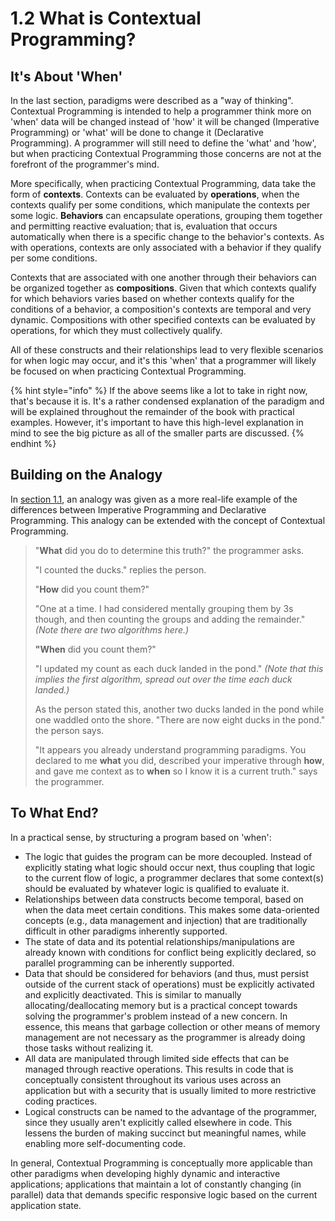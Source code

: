 # 1.2  What is Contextual Programming?

## It's About 'When'

In the last section, paradigms were described as a "way of thinking". Contextual Programming is intended to help a programmer think more on 'when' data will be changed instead of 'how' it will be changed (Imperative Programming) or 'what' will be done to change it (Declarative Programming). A programmer will still need to define the 'what' and 'how', but when practicing Contextual Programming those concerns are not at the forefront of the programmer's mind.

More specifically, when practicing Contextual Programming, data take the form of **contexts**. Contexts can be evaluated by **operations**, when the contexts qualify per some conditions, which manipulate the contexts per some logic. **Behaviors** can encapsulate operations, grouping them together and permitting reactive evaluation; that is, evaluation that occurs automatically when there is a specific change to the behavior's contexts. As with operations, contexts are only associated with a behavior if they qualify per some conditions.

Contexts that are associated with one another through their behaviors can be organized together as **compositions**. Given that which contexts qualify for which behaviors varies based on whether contexts qualify for the conditions of a behavior, a composition's contexts are temporal and very dynamic. Compositions with other specified contexts can be evaluated by operations, for which they must collectively qualify.

All of these constructs and their relationships lead to very flexible scenarios for when logic may occur, and it's this 'when' that a programmer will likely be focused on when practicing Contextual Programming.

{% hint style="info" %}
If the above seems like a lot to take in right now, that's because it is. It's a rather condensed explanation of the paradigm and will be explained throughout the remainder of the book with practical examples. However, it's important to have this high-level explanation in mind to see the big picture as all of the smaller parts are discussed.
{% endhint %}



## Building on the Analogy

In [section 1.1](1.1-what-is-a-paradigm.md#an-analogy), an analogy was given as a more real-life example of the differences between Imperative Programming and Declarative Programming. This analogy can be extended with the concept of Contextual Programming.

> "**What** did you do to determine this truth?" the programmer asks.
>
> "I counted the ducks." replies the person.
>
> "**How** did you count them?"
>
> "One at a time. I had considered mentally grouping them by 3s though, and then counting the groups and adding the remainder." _(Note there are two algorithms here.)_
>
> **"When** did you count them?"
>
> "I updated my count as each duck landed in the pond." _(Note that this implies the first algorithm, spread out over the time each duck landed.)_
>
> As the person stated this, another two ducks landed in the pond while one waddled onto the shore. "There are now eight ducks in the pond." the person says.
>
> "It appears you already understand programming paradigms. You declared to me **what** you did, described your imperative through **how**, and gave me context as to **when** so I know it is a current truth." says the programmer.



## To What End?

In a practical sense, by structuring a program based on 'when':

* The logic that guides the program can be more decoupled. Instead of explicitly stating what logic should occur next, thus coupling that logic to the current flow of logic, a programmer declares that some context(s) should be evaluated by whatever logic is qualified to evaluate it.
* Relationships between data constructs become temporal, based on when the data meet certain conditions. This makes some data-oriented concepts (e.g., data management and injection) that are traditionally difficult in other paradigms inherently supported.
* The state of data and its potential relationships/manipulations are already known with conditions for conflict being explicitly declared, so parallel programming can be inherently supported.
* Data that should be considered for behaviors (and thus, must persist outside of the current stack of operations) must be explicitly activated and explicitly deactivated. This is similar to manually allocating/deallocating memory but is a practical concept towards solving the programmer's problem instead of a new concern. In essence, this means that garbage collection or other means of memory management are not necessary as the programmer is already doing those tasks without realizing it.
* All data are manipulated through limited side effects that can be managed through reactive operations. This results in code that is conceptually consistent throughout its various uses across an application but with a security that is usually limited to more restrictive coding practices.
* Logical constructs can be named to the advantage of the programmer, since they usually aren't explicitly called elsewhere in code. This lessens the burden of making succinct but meaningful names, while enabling more self-documenting code.

In general, Contextual Programming is conceptually more applicable than other paradigms when developing highly dynamic and interactive applications; applications that maintain a lot of constantly changing (in parallel) data that demands specific responsive logic based on the current application state.
